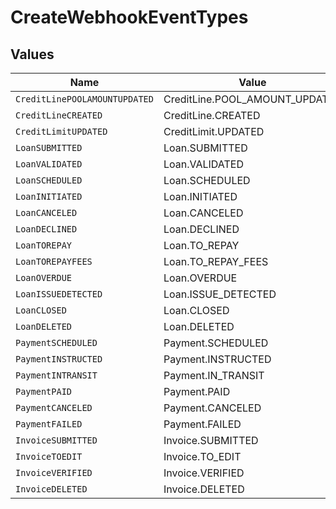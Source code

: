 # CreateWebhookEventTypes


## Values

| Name                           | Value                          |
| ------------------------------ | ------------------------------ |
| `CreditLinePOOLAMOUNTUPDATED`  | CreditLine.POOL_AMOUNT_UPDATED |
| `CreditLineCREATED`            | CreditLine.CREATED             |
| `CreditLimitUPDATED`           | CreditLimit.UPDATED            |
| `LoanSUBMITTED`                | Loan.SUBMITTED                 |
| `LoanVALIDATED`                | Loan.VALIDATED                 |
| `LoanSCHEDULED`                | Loan.SCHEDULED                 |
| `LoanINITIATED`                | Loan.INITIATED                 |
| `LoanCANCELED`                 | Loan.CANCELED                  |
| `LoanDECLINED`                 | Loan.DECLINED                  |
| `LoanTOREPAY`                  | Loan.TO_REPAY                  |
| `LoanTOREPAYFEES`              | Loan.TO_REPAY_FEES             |
| `LoanOVERDUE`                  | Loan.OVERDUE                   |
| `LoanISSUEDETECTED`            | Loan.ISSUE_DETECTED            |
| `LoanCLOSED`                   | Loan.CLOSED                    |
| `LoanDELETED`                  | Loan.DELETED                   |
| `PaymentSCHEDULED`             | Payment.SCHEDULED              |
| `PaymentINSTRUCTED`            | Payment.INSTRUCTED             |
| `PaymentINTRANSIT`             | Payment.IN_TRANSIT             |
| `PaymentPAID`                  | Payment.PAID                   |
| `PaymentCANCELED`              | Payment.CANCELED               |
| `PaymentFAILED`                | Payment.FAILED                 |
| `InvoiceSUBMITTED`             | Invoice.SUBMITTED              |
| `InvoiceTOEDIT`                | Invoice.TO_EDIT                |
| `InvoiceVERIFIED`              | Invoice.VERIFIED               |
| `InvoiceDELETED`               | Invoice.DELETED                |